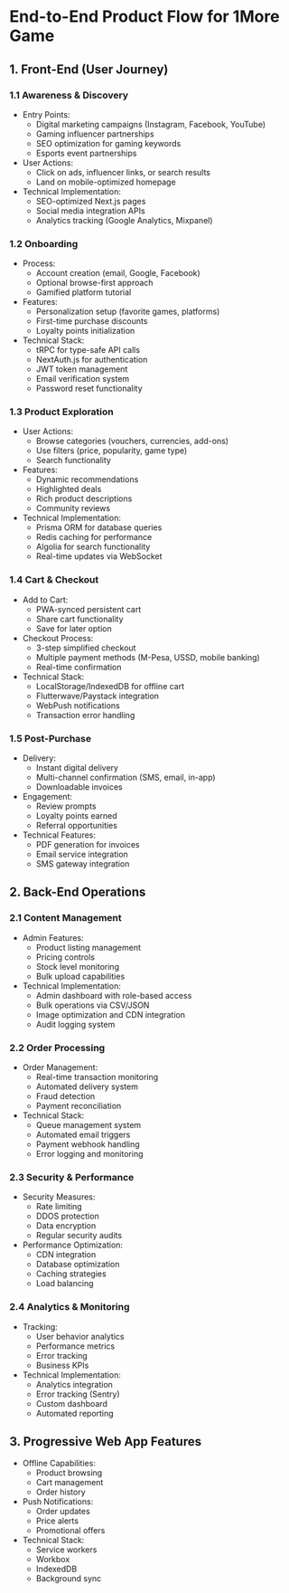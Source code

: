 # End-to-End Product Flow for 1More Game

## 1. Front-End (User Journey)

### 1.1 Awareness & Discovery
- Entry Points:
  - Digital marketing campaigns (Instagram, Facebook, YouTube)
  - Gaming influencer partnerships
  - SEO optimization for gaming keywords
  - Esports event partnerships
- User Actions:
  - Click on ads, influencer links, or search results
  - Land on mobile-optimized homepage
- Technical Implementation:
  - SEO-optimized Next.js pages
  - Social media integration APIs
  - Analytics tracking (Google Analytics, Mixpanel)

### 1.2 Onboarding
- Process:
  - Account creation (email, Google, Facebook)
  - Optional browse-first approach
  - Gamified platform tutorial
- Features:
  - Personalization setup (favorite games, platforms)
  - First-time purchase discounts
  - Loyalty points initialization
- Technical Stack:
  - tRPC for type-safe API calls
  - NextAuth.js for authentication
  - JWT token management
  - Email verification system
  - Password reset functionality

### 1.3 Product Exploration
- User Actions:
  - Browse categories (vouchers, currencies, add-ons)
  - Use filters (price, popularity, game type)
  - Search functionality
- Features:
  - Dynamic recommendations
  - Highlighted deals
  - Rich product descriptions
  - Community reviews
- Technical Implementation:
  - Prisma ORM for database queries
  - Redis caching for performance
  - Algolia for search functionality
  - Real-time updates via WebSocket

### 1.4 Cart & Checkout
- Add to Cart:
  - PWA-synced persistent cart
  - Share cart functionality
  - Save for later option
- Checkout Process:
  - 3-step simplified checkout
  - Multiple payment methods (M-Pesa, USSD, mobile banking)
  - Real-time confirmation
- Technical Stack:
  - LocalStorage/IndexedDB for offline cart
  - Flutterwave/Paystack integration
  - WebPush notifications
  - Transaction error handling

### 1.5 Post-Purchase
- Delivery:
  - Instant digital delivery
  - Multi-channel confirmation (SMS, email, in-app)
  - Downloadable invoices
- Engagement:
  - Review prompts
  - Loyalty points earned
  - Referral opportunities
- Technical Features:
  - PDF generation for invoices
  - Email service integration
  - SMS gateway integration

## 2. Back-End Operations

### 2.1 Content Management
- Admin Features:
  - Product listing management
  - Pricing controls
  - Stock level monitoring
  - Bulk upload capabilities
- Technical Implementation:
  - Admin dashboard with role-based access
  - Bulk operations via CSV/JSON
  - Image optimization and CDN integration
  - Audit logging system

### 2.2 Order Processing
- Order Management:
  - Real-time transaction monitoring
  - Automated delivery system
  - Fraud detection
  - Payment reconciliation
- Technical Stack:
  - Queue management system
  - Automated email triggers
  - Payment webhook handling
  - Error logging and monitoring

### 2.3 Security & Performance
- Security Measures:
  - Rate limiting
  - DDOS protection
  - Data encryption
  - Regular security audits
- Performance Optimization:
  - CDN integration
  - Database optimization
  - Caching strategies
  - Load balancing

### 2.4 Analytics & Monitoring
- Tracking:
  - User behavior analytics
  - Performance metrics
  - Error tracking
  - Business KPIs
- Technical Implementation:
  - Analytics integration
  - Error tracking (Sentry)
  - Custom dashboard
  - Automated reporting

## 3. Progressive Web App Features
- Offline Capabilities:
  - Product browsing
  - Cart management
  - Order history
- Push Notifications:
  - Order updates
  - Price alerts
  - Promotional offers
- Technical Stack:
  - Service workers
  - Workbox
  - IndexedDB
  - Background sync